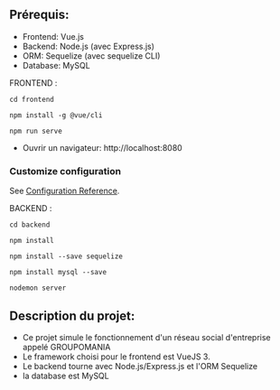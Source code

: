 ## Prérequis:
- Frontend: Vue.js
- Backend: Node.js (avec Express.js)
- ORM: Sequelize (avec sequelize CLI)
- Database: MySQL


FRONTEND :

```
cd frontend
```

```
npm install -g @vue/cli
```

```
npm run serve
```

- Ouvrir un navigateur: http://localhost:8080


### Customize configuration
See [Configuration Reference](https://cli.vuejs.org/config/).


BACKEND :

```
cd backend
```

```
npm install
```

```
npm install --save sequelize 
```

```
npm install mysql --save
```

```
nodemon server
```



## Description du projet:

- Ce projet simule le fonctionnement d'un réseau social d'entreprise appelé GROUPOMANIA
- Le framework choisi pour le frontend est VueJS 3.
- Le backend tourne avec Node.js/Express.js et l'ORM Sequelize
- la database est MySQL
